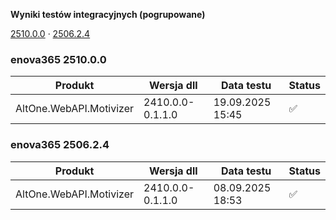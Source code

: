 **Wyniki testów integracyjnych (pogrupowane)**

[2510.0.0](#enova365-251000) · [2506.2.4](#enova365-250624)

### enova365 2510.0.0

| Produkt                 | Wersja dll       | Data testu       | Status |
|-------------------------|------------------|------------------|--------|
| AltOne.WebAPI.Motivizer | 2410.0.0-0.1.1.0 | 19.09.2025 15:45 | ✅      |

### enova365 2506.2.4

| Produkt                 | Wersja dll       | Data testu       | Status |
|-------------------------|------------------|------------------|--------|
| AltOne.WebAPI.Motivizer | 2410.0.0-0.1.1.0 | 08.09.2025 18:53 | ✅      |

